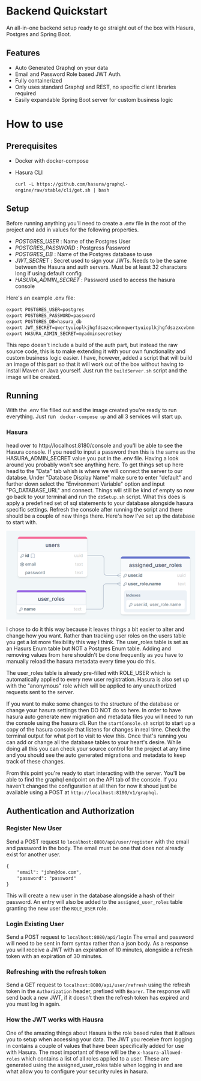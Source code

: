 
# Backend Quickstart

An all-in-one backend setup ready to go straight out of the box with Hasura, Postgres and Spring Boot.

## Features
- Auto Generated Graphql on your data
- Email and Password Role based JWT Auth.
- Fully containerized
- Only uses standard Graphql and REST, no specific client libraries required
- Easily expandable Spring Boot server for custom business logic

# How to use

## Prerequisites

- Docker with docker-compose
- Hasura CLI

     ```
     curl -L https://github.com/hasura/graphql-engine/raw/stable/cli/get.sh | bash
     ```

## Setup
Before running anything you'll need to create a .env file in the root of the project and add in values for the
following properties.

- *POSTGRES_USER* : Name of the Postgres User
- *POSTGRES_PASSWORD* : Postgress Password
- *POSTGRES_DB* : Name of the Postgres database to use
- *JWT_SECRET* : Secret used to sign your JWTs. Needs to be the same between the Hasura and auth servers. Must be at least 32 characters long if using default config
- *HASURA_ADMIN_SECRET* : Password used to access the hasura console

Here's an example .env file:
```
export POSTGRES_USER=postgres
export POSTGRES_PASSWORD=password
export POSTGRES_DB=hasura_db
export JWT_SECRET=qwertyuioplkjhgfdsazxcvbnmqwertyuioplkjhgfdsazxcvbnm
export HASURA_ADMIN_SECRET=myadminsecretkey
```
This repo doesn't include a build of the auth part, but instead the raw source code, this is to make extending it with your own functionality and custom business logic easier. I have, however, added a script that will build an image of this part so that it will work out of the box without having to install Maven or Java yourself. Just run the ``` buildServer.sh ``` script and the image will be created.


## Running
With the .env file filled out and the image created you're ready to run everything. Just run ``` docker-compose up``` and all 3 services will start up.

### Hasura
 head over to http://localhost:8180/console and you'll be able to see the Hasura console. If you need to input a password then this is the same as the HASURA_ADMIN_SECRET value you put in the .env file. Having a look around you probably won't see anything here. To get things set up here head to the "Data" tab whish is where we will connect the server to our databse. Under "Database Display Name" make sure to enter "default" and further down select the "Environment Variable" option and input "PG_DATABASE_URL" and connect. Things will still be kind of empty so now go back to your terminal and run the ``` dbSetup.sh ``` script. What this does is apply a predefined set of sql statements to your database alongside hasura specific settings. Refresh the console after running the script and there should be a couple of new things there. Here's how I've set up the database to start with.

 ![db](database-layout.png)

I chose to do it this way because it leaves things a bit easier to alter and change how you want. Rather than tracking user roles on the users table you get a lot more flexibility this way I think. The user_roles table is set as an Hasurs Enum table but NOT a Postgres Enum table. Adding and removing values from here shouldn't be done frequently as you have to manually reload the hasura metadata every time you do this.

The user_roles table is already pre-filled with ROLE_USER which is automatically applied to every new user registration. Hasura is also set up with the "anonymous" role which will be applied to any unauthorized requests sent to the server.

If you want to make some changes to the structure of the database or change your hasura settings then DO NOT do so here. In order to have hasura auto generate new migration and metadata files you will need to run the console using the hasura cli. Run the ```startConsole.sh``` script to start up a copy of the hasura console that listens for changes in real time. Check the terminal output for what port to visit to view this. Once that's running you can add or change all the database tables to your heart's desire. While doing all this you can check your source control for the project at any time and you should see the auto generated migrations and metadata to keep track of these changes.

From this point you're ready to start interacting with the server. You'll be able to find the graphql endpoint on the API tab of the console. If you haven't changed the configuration at all then for now it shoud just be available using a POST at ```http://localhost:8180/v1/graphql```.


## Authentication and Authorization

### Register New User
Send a POST request to ```localhost:8080/api/user/register``` with the email and password in the body. The email must be one that does not already exist for another user.
```
{
    "email": "john@doe.com",
    "password": "password"
}
```
This will create a new user in the database alongside a hash of their password. An entry will also be added to the ```assigned_user_roles``` table granting the new user the ```ROLE_USER``` role.

### Login Existing User
Send a POST request to ```localhost:8080/api/login```
The email and password will need to be sent in form syntax rather than a json body. As a response you will receive a JWT with an expiration of 10 minutes, alongside a refresh token with an expiration of 30 minutes.

### Refreshing with the refresh token
Send a GET request to ```localhost:8080/api/user/refresh``` using the refresh token in the ```Authorization``` header, prefixed with ```Bearer```. The response will send back a new JWT, if it doesn't then the refresh token has expired and you must log in again.

### How the JWT works with Hausra
One of the amazing things about Hasura is the role based rules that it allows you to setup when accessing your data. The JWT you receive from logging in contains a couple of values that have been specifically added for use with Hasura. The most important of these will be the ```x-hasura-allowed-roles``` which contains a list of all roles applied to a user. These are generated using the assigned_user_roles table when logging in and are what allow you to configure your security rules in hasura.